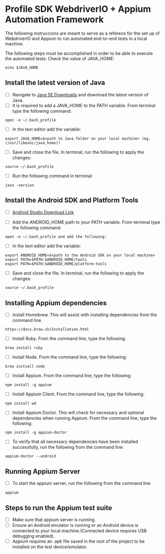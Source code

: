 # Profile SDK WebdriverIO + Appium Automation Framework

The following instruccions are meant to serve as a referece for the set up of WebdriverIO and Appium to run automated end-to-end tests in a local machine.

The following steps must be accomplished in order to be able to execute the automated tests:
Check the value of JAVA_HOME:
```
echo $JAVA_HOME
```


## Install the latest version of Java
- [ ] Navigate to [Java SE Downloads](https://www.oracle.com/technetwork/java/javase/downloads/index.html) and download the latest version of Java.
- [ ] It is required to add a JAVA_HOME to the PATH variable. From terminal type the following command: 
```
open -e ~/.bash_profile
```
- [ ] In the text editor add the variable:
```
export JAVA_HOME=$<path to Java folder on your local machine> (eg. (/usr/libexec/java_home))
```
- [ ] Save and close the file. In terminal, run the following to apply the changes: 
```
source ~/.bash_profile
```
- [ ] Run the following command in terminal: 
```
java -version
```

## Install the Android SDK and Platform Tools
- [ ] [Android Studio Download Link](https://developer.android.com/studio?pkg=studio)

- [ ] Add the ANDROID_HOME path to your PATH variable. From terminal type the following command: 
```
open -e ~/.bash_profile and add the following:
```
- [ ] In the text editor add the variable:
```
export ANDROID_HOME=$<path to the Android SDK on your local machine>
export PATH=$PATH:$ANDROID_HOME/tools
export PATH=$PATH:$ANDROID_HOME/platform-tools
```
- [ ] Save and close the file. In terminal, run the following to apply the changes:
```
source ~/.bash_profile
```

## Installing Appium dependencies

- [ ] Install Homebrew.  This will assist with installing dependencies from the command line
```
https://docs.brew.sh/Installation.html
```
- [ ] Install Ruby. From the command line, type the following:
```
brew install ruby
```
- [ ] Install Node. From the command line, type the following:
```
brew instsall node
```
- [ ] Install Appium. From the command line, type the following:
```
npm install -g appium
```
- [ ] Install Appium Client. From the command line, type the following:
```
npm install wd 
```
- [ ] Install Appium Doctor. This will check for necessary and optional dependencies when running Appium. From the command line, type the following:
```
npm install -g appium-doctor
```
- [ ] To verify that all necessary dependencies have been installed successfully, run the following from the command line:
```
appium-doctor --android
```

## Running Appium Server
- [ ] To start the appium server, run the following from the command line
```
appium
```

## Steps to run the Appium test suite
- [ ] Make sure that appium server is running.
- [ ] Ensure an Android emulator is running or an Android device is connected to your local machine.(Connected device requires USB debugging enabled).
- [ ] Appium requires an .apk file saved in the root of the project to be installed on the test device/emulator.

